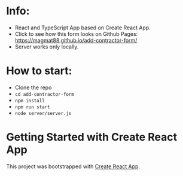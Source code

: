 # Info:
* React and TypeScript App based on Create React App.
* Click to see how this form looks on Github Pages: https://magmat88.github.io/add-contractor-form/
* Server works only locally.


# How to start:
* Clone the repo
* `cd add-contractor-form`
* `npm install`
* `npm run start`
* `node server/server.js`

# Getting Started with Create React App

This project was bootstrapped with [Create React App](https://github.com/facebook/create-react-app).

